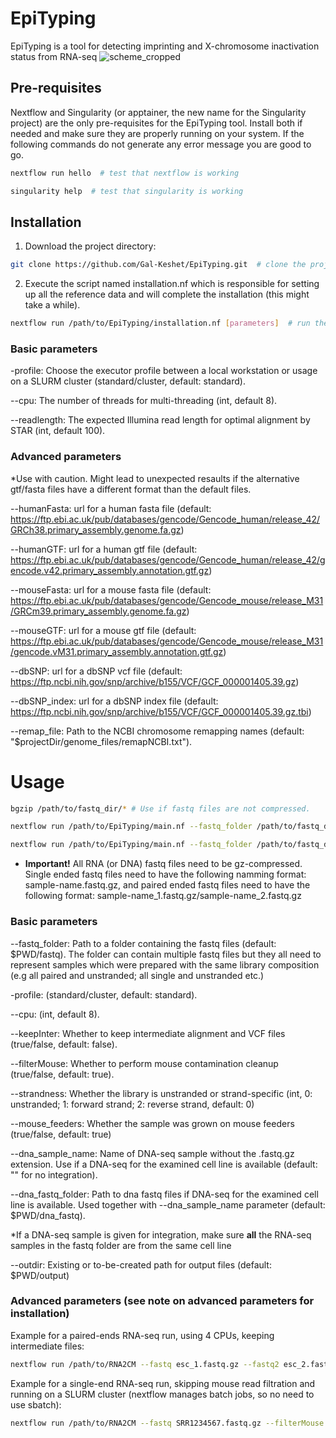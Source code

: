 # EpiTyping
EpiTyping is a tool for detecting imprinting and X-chromosome inactivation status from RNA-seq
![scheme_cropped](https://user-images.githubusercontent.com/112553439/204306399-e99da88e-0d30-4665-bfdb-e4329b1e8f53.jpg)

## Pre-requisites 
Nextflow and Singularity (or apptainer, the new name for the Singularity project) are the only pre-requisites for the EpiTyping tool. Install both if needed and make sure they are properly running on your system. If the following commands do not generate any error message you are good to go.
```bash
nextflow run hello  # test that nextflow is working

singularity help  # test that singularity is working
```

## Installation

1. Download the project directory:
```bash
git clone https://github.com/Gal-Keshet/EpiTyping.git  # clone the project using git
```
2. Execute the script named installation.nf which is responsible for setting up all the reference data and will complete the installation (this might take a while).
```bash
nextflow run /path/to/EpiTyping/installation.nf [parameters]  # run the installation script
```

### Basic parameters
-profile: Choose the executor profile between a local workstation or usage on a SLURM cluster (standard/cluster, default: standard).

--cpu: The number of threads for multi-threading (int, default 8).

--readlength: The expected Illumina read length for optimal alignment by STAR (int, default 100).

### Advanced parameters 

*Use with caution. Might lead to unexpected resaults if the alternative gtf/fasta files have a different format than the default files.

--humanFasta: url for a human fasta file (default: https://ftp.ebi.ac.uk/pub/databases/gencode/Gencode_human/release_42/GRCh38.primary_assembly.genome.fa.gz)

--humanGTF: url for a human gtf file (default: https://ftp.ebi.ac.uk/pub/databases/gencode/Gencode_human/release_42/gencode.v42.primary_assembly.annotation.gtf.gz)

--mouseFasta: url for a mouse fasta file (default: https://ftp.ebi.ac.uk/pub/databases/gencode/Gencode_mouse/release_M31/GRCm39.primary_assembly.genome.fa.gz)

--mouseGTF: url for a mouse gtf file (default: https://ftp.ebi.ac.uk/pub/databases/gencode/Gencode_mouse/release_M31/gencode.vM31.primary_assembly.annotation.gtf.gz)

--dbSNP: url for a dbSNP vcf file (default: https://ftp.ncbi.nih.gov/snp/archive/b155/VCF/GCF_000001405.39.gz)

--dbSNP_index: url for a dbSNP index file (default: https://ftp.ncbi.nih.gov/snp/archive/b155/VCF/GCF_000001405.39.gz.tbi)

--remap_file: Path to the NCBI chromosome remapping names (default: "$projectDir/genome_files/remapNCBI.txt").

# Usage
```bash
bgzip /path/to/fastq_dir/* # Use if fastq files are not compressed.

nextflow run /path/to/EpiTyping/main.nf --fastq_folder /path/to/fastq_dir --single true  # for single-end reads (all files in fastq folder need to be single ended)

nextflow run /path/to/EpiTyping/main.nf --fastq_folder /path/to/fastq_dir --single false  # for paired-ends reads (default. All files in fastq folder need to be paired ended)
```

* **Important!** All RNA (or DNA) fastq files need to be gz-compressed. Single ended fastq files need to have the following namming format: sample-name.fastq.gz, and paired ended fastq files need to have the following format: sample-name_1.fastq.gz/sample-name_2.fastq.gz

### Basic parameters
--fastq_folder: Path to a folder containing the fastq files (default: $PWD/fastq). The folder can contain multiple fastq files but they all need to represent samples which were prepared with the same library composition (e.g all paired and unstranded; all single and unstranded etc.)

-profile: (standard/cluster, default: standard).

--cpu: (int, default 8).

--keepInter: Whether to keep intermediate alignment and VCF files (true/false, default: false). 

--filterMouse: Whether to perform mouse contamination cleanup (true/false, default: true).

--strandness: Whether the library is unstranded or strand-specific (int, 0: unstranded; 1: forward strand; 2: reverse strand, default: 0)

--mouse_feeders: Whether the sample was grown on mouse feeders (true/false, default: true)

--dna_sample_name: Name of DNA-seq sample without the .fastq.gz extension. Use if a DNA-seq for the examined cell line is available (default: "" for no integration).

--dna_fastq_folder: Path to dna fastq files if DNA-seq for the examined cell line is available. Used together with --dna_sample_name parameter (default: $PWD/dna_fastq). 

*If a DNA-seq sample is given for integration, make sure **all** the RNA-seq samples in the fastq folder are from the same cell line

--outdir: Existing or to-be-created path for output files (default: $PWD/output)

### Advanced parameters (see note on advanced parameters for installation)

Example for a paired-ends RNA-seq run, using 4 CPUs, keeping intermediate files:
```bash
nextflow run /path/to/RNA2CM --fastq esc_1.fastq.gz --fastq2 esc_2.fastq.gz --cpu 4 --keepInter true 
```

Example for a single-end RNA-seq run, skipping mouse read filtration and running on a SLURM cluster (nextflow manages batch jobs, so no need to use sbatch):
```bash
nextflow run /path/to/RNA2CM --fastq SRR1234567.fastq.gz --filterMouse false -profile cluster
```

